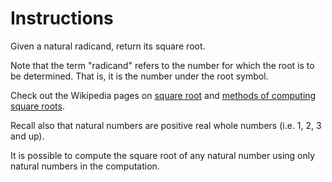 # Instructions

Given a natural radicand, return its square root.

Note that the term "radicand" refers to the number for which the root is to be determined.
That is, it is the number under the root symbol.

Check out the Wikipedia pages on [square root][square-root] and [methods of computing square roots][computing-square-roots].

Recall also that natural numbers are positive real whole numbers (i.e. 1, 2, 3 and up).

It is possible to compute the square root of any natural number using only natural numbers in the computation.

[square-root]: https://en.wikipedia.org/wiki/Square_root
[computing-square-roots]: https://en.wikipedia.org/wiki/Methods_of_computing_square_roots
